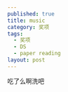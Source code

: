 ```yaml
---
published: true
title: music
category: 奖项
tags: 
  - 奖项
  - DS
  - paper reading
layout: post
---
```



吃了么啊洗吧
